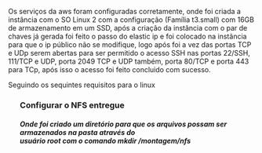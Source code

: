 Os serviços da aws foram configuradas corretamente, onde foi criada a instância com o SO Linux 2 com a configuração (Família t3.small) com 16GB de armazenamento em um SSD, após a criação da instância com o par de chaves já gerada foi feito o passo do elastic ip e foi colocado na instãncia para que o ip público não se modifique, logo após foi a vez das portas TCP e UDp serem abertas para ser permitido o acesso SSH nas portas 22/SSH, 111/TCP e UDP, porta 2049 TCP e UDP também, porta 80/TCP e porta 443 para TCp, após isso o acesso foi feito concluido com sucesso.

Seguindo os sequintes requisitos para o linux

<ul>
  <h3>Configurar o NFS entregue</h3>
  
  <h5> Onde foi criado um diretório para que os arquivos possam ser armazenados na pasta através do<br>
       usuário root com o comando mkdir <i>/montagem/nfs<i>
</ul>



